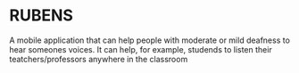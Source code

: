 # RUBENS
A mobile application that can help people with moderate or mild deafness to hear someones voices. It can help, for example, studends to listen their teatchers/professors anywhere in the classroom
